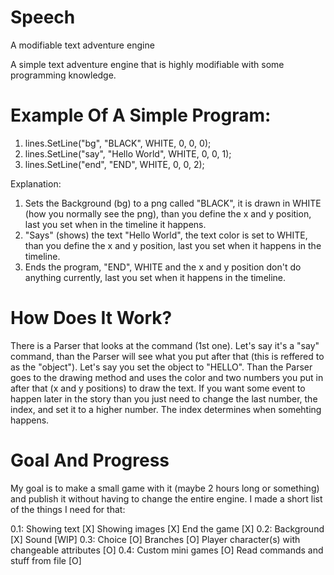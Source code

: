 # Speech
A modifiable text adventure engine 

A simple text adventure engine that is highly modifiable with some programming knowledge.


# Example Of A Simple Program:
1. lines.SetLine("bg", "BLACK", WHITE, 0, 0, 0);
2. lines.SetLine("say", "Hello World", WHITE, 0, 0, 1);
3. lines.SetLine("end", "END", WHITE, 0, 0, 2);

Explanation:
1. Sets the Background (bg) to a png called "BLACK", it is drawn in WHITE (how you normally see the png), than you define the x and y position, last you set when in the timeline it happens.
2. "Says" (shows) the text "Hello World", the text color is set to WHITE, than you define the x and y position, last you set when it happens in the timeline.
3. Ends the program, "END", WHITE and the x and y position don't do anything currently, last you set when it happens in the timeline.


# How Does It Work?
There is a Parser that looks at the command (1st one). Let's say it's a "say" command, than the Parser will see what you put after that (this is reffered to as the "object").
Let's say you set the object to "HELLO". Than the Parser goes to the drawing method and uses the color and two numbers you put in after that (x and y positions) to draw the text.
If you want some event to happen later in the story than you just need to change the last number, the index, and set it to a higher number. The index determines when somehting happens.


# Goal And Progress
My goal is to make a small game with it (maybe 2 hours long or something) and publish it without having to change the entire engine.
I made a short list of the things I need for that:

0.1:
  Showing text [X]
  Showing images [X]
  End the game [X]
0.2:
  Background [X]
  Sound [WIP]
0.3:
  Choice [O]
  Branches [O]
  Player character(s) with changeable attributes [O]
0.4:
  Custom mini games [O]
  Read commands and stuff from file [O]
